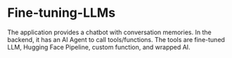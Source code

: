 # Fine-tuning-LLMs

The application provides a chatbot with conversation memories.
In the backend, it has an AI Agent to call tools/functions.
The tools are fine-tuned LLM, Hugging Face Pipeline, custom function, and wrapped AI.
